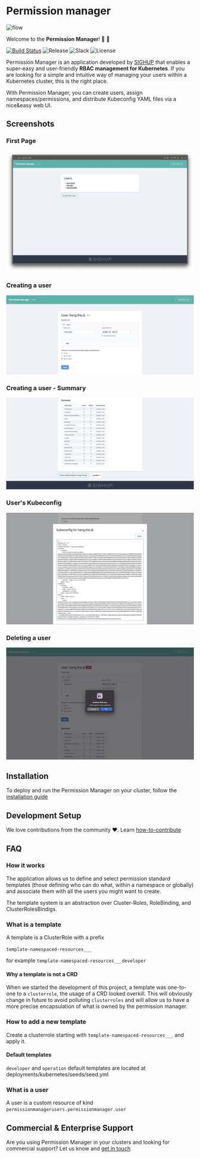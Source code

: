 # Permission manager

![flow](./docs/assets/flow.gif)

Welcome to the **Permission Manager**! :tada: :tada:

[![Build Status](https://ci.sighup.io/api/badges/sighupio/permission-manager/status.svg)](https://ci.sighup.io/sighupio/permission-manager)
![Release](https://img.shields.io/github/v/release/sighupio/permission-manager?label=PM)
![Slack](https://img.shields.io/badge/slack-@kubernetes/fury-yellow.svg?logo=slack)
![License](https://img.shields.io/github/license/sighupio/permission-manager)

Permission Manager is an application developed by [SIGHUP](https://sighup.io) that enables a super-easy and user-friendly **RBAC management for Kubernetes**. If you are looking for a simple and intuitive way of managing your users within a Kubernetes cluster, this is the right place.

With Permission Manager, you can create users, assign namespaces/permissions, and distribute Kubeconfig YAML files via a nice&easy web UI.

## Screenshots

### First Page

![First Page](docs/assets/first-page.png)

### Creating a user

![Creating a user](docs/assets/create-user.png)

### Creating a user - Summary

![Create user Sumary](docs/assets/create-user-summary.png)

### User's Kubeconfig

![User's Kubeconfig](docs/assets/users-kubeconfig.png)

### Deleting a user

![Deleting a user](docs/assets/delete-user.png)

## Installation

To deploy and run the Permission Manager on your cluster, follow the [installation guide](docs/installation.md)

## Development Setup

We love contributions from the community :heart:.
Learn [how-to-contribute](docs/how-to-contribute.md)

## FAQ

### How it works

The application allows us to define and select permission standard templates (those defining who can do what, within a namespace or globally) and associate them with all the users you might want to create.

The template system is an abstraction over Cluster-Roles, RoleBinding, and ClusterRolesBindigs.

### What is a template

A template is a ClusterRole with a prefix

`template-namespaced-resources___`

for example
`template-namespaced-resources___developer`

#### Why a template is not a CRD

When we started the development of this project, a template was one-to-one to a `clusterrole`, the usage of a CRD looked overkill. This will obviously change in future to avoid polluting `clusterroles` and will allow us to have a more precise encapsulation of what is owned by the permission manager.

### How to add a new template

Create a clusterrole starting with `template-namespaced-resources___` and apply it.

#### Default templates

`developer` and `operation` default templates are located at deployments/kubernetes/seeds/seed.yml

### What is a user

A user is a custom resource of kind `permissionmanagerusers.permissionmanager.user`

## Commercial & Enterprise Support

Are you using Permission Manager in your clusters and looking for commercial support? Let us know and [get in touch](mailto:sales@sighup.io)

